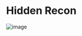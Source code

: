 # Hidden Recon

![image](https://github.com/user-attachments/assets/d4d116ba-911a-4a12-ba34-fb6b6c8e424e)


